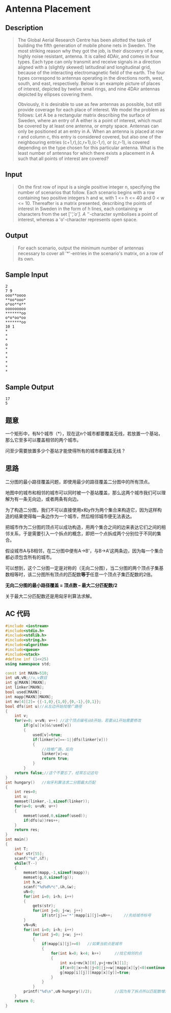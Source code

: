 # Antenna Placement

## **Description**

> The Global Aerial Research Centre has been allotted the task of building the fifth generation of mobile phone nets in Sweden. The most striking reason why they got the job, is their discovery of a new, highly noise resistant, antenna. It is called 4DAir, and comes in four types. Each type can only transmit and receive signals in a direction aligned with a (slightly skewed) latitudinal and longitudinal grid, because of the interacting electromagnetic field of the earth. The four types correspond to antennas operating in the directions north, west, south, and east, respectively. Below is an example picture of places of interest, depicted by twelve small rings, and nine 4DAir antennas depicted by ellipses covering them.
>
> Obviously, it is desirable to use as few antennas as possible, but still provide coverage for each place of interest. We model the problem as follows: Let A be a rectangular matrix describing the surface of Sweden, where an entry of A either is a point of interest, which must be covered by at least one antenna, or empty space. Antennas can only be positioned at an entry in A. When an antenna is placed at row r and column c, this entry is considered covered, but also one of the neighbouring entries (c+1,r),(c,r+1),(c-1,r), or (c,r-1), is covered depending on the type chosen for this particular antenna. What is the least number of antennas for which there exists a placement in A such that all points of interest are covered?



## **Input**

> On the first row of input is a single positive integer n, specifying the number of scenarios that follow. Each scenario begins with a row containing two positive integers h and w, with 1 <= h <= 40 and 0 < w <= 10. Thereafter is a matrix presented, describing the points of interest in Sweden in the form of h lines, each containing w characters from the set ['*','o']. A '*'-character symbolises a point of interest, whereas a 'o'-character represents open space.



## **Output**

> For each scenario, output the minimum number of antennas necessary to cover all '*'-entries in the scenario's matrix, on a row of its own.



## **Sample Input**

    2
    7 9
    ooo**oooo
    **oo*ooo*
    o*oo**o**
    ooooooooo
    *******oo
    o*o*oo*oo
    *******oo
    10 1
    *
    *
    *
    o
    *
    *
    *
    *
    *
    *



## **Sample Output**

    17
    5


## **题意**

一个矩形中，有N个城市（*），现在这n个城市都要覆盖无线，若放置一个基站，那么它至多可以覆盖相邻的两个城市。

问至少需要放置多少个基站才能使得所有的城市都覆盖无线？



## **思路**

二分图的最小路径覆盖问题，即使用最少的路径覆盖二分图中的所有顶点。

地图中的城市和相邻的城市可以同时被一个基站覆盖，那么这两个城市我们可以理解为有一条无向边，或者两条有向边。

为了构造二分图，我们不可以直接使用x和y作为两个集合来构造它，因为这样构造的结果使得每一条边作为一个城市，然后相邻城市便无法表达。

把城市作为二分图的顶点可以成功构造，用两个集合之间的边来表达它们之间的相邻关系，于是需要引入一个拆点的概念，即把一个点拆成两个分别位于不同的集合。



假设城市A与B相邻，在二分图中便有A->B'，与B->A'这两条边，因为每一个集合都必须包含所有的城市。



可以想到，这个二分图一定是对称的（无向二分图），当二分图的两个顶点子集基数相等时，该二分图所有顶点的匹配数**等于**任意一个顶点子集匹配数的2倍。

**无向二分图的最小路径覆盖 = 顶点数 – 最大二分匹配数/2**

关于最大二分匹配数还是用匈牙利算法求解。



## **AC 代码**

```cpp
#include <iostream>
#include<stdio.h>
#include<stdlib.h>
#include<string.h>
#include<algorithm>
#include<queue>
#include<stack>
#define inf (1<<25)
using namespace std;

const int MAXN=510;
int uN,vN;//u,v数目
int g[MAXN][MAXN];
int linker[MAXN];
bool used[MAXN];
int mapp[MAXN][MAXN];
int mv[4][2]= {{-1,0},{1,0},{0,-1},{0,1}};
bool dfs(int u)//从左边开始找增广路径
{
    int v;
    for(v=0; v<vN; v++) //这个顶点编号从0开始，若要从1开始需要修改
        if(g[u][v]&&!used[v])
        {
            used[v]=true;
            if(linker[v]==-1||dfs(linker[v]))
            {
                //找增广路，反向
                linker[v]=u;
                return true;
            }
        }
    return false;//这个不要忘了，经常忘记这句
}
int hungary()   //匈牙利算法求二分图最大匹配
{
    int res=0;
    int u;
    memset(linker,-1,sizeof(linker));
    for(u=0; u<uN; u++)
    {
        memset(used,0,sizeof(used));
        if(dfs(u))res++;
    }
    return res;
}
int main()
{
    int T;
    char str[55];
    scanf("%d",&T);
    while(T--)
    {
        memset(mapp,-1,sizeof(mapp));
        memset(g,0,sizeof(g));
        int h,w;
        scanf("%d%d%*c",&h,&w);
        uN=0;
        for(int i=0; i<h; i++)
        {
            gets(str);
            for(int j=0; j<w; j++)
                if(str[j]=='*')mapp[i][j]=uN++;     //先给城市标号
        }
        vN=uN;
        for(int i=0; i<h; i++)
            for(int j=0; j<w; j++)
            {
                if(mapp[i][j]>=0)   //如果当前点是城市
                {
                    for(int k=0; k<4; k++)      //找它相邻的点
                    {
                        int x=i+mv[k][0],y=j+mv[k][1];
                        if(x<0||x>=h||j<0||j>=w||mapp[x][y]<0)continue;
                        g[mapp[i][j]][mapp[x][y]]=true;
                    }
                }
            }
        printf("%d\n",uN-hungary()/2);          //因为有了拆点所以匹配数增加了1倍
    }
    return 0;
}
```

